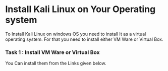 # Install Kali Linux on Your Operating system 

To Install Kali Linux on windows OS you need to install It as a virtual operating system. For that you need to install either VM Ware or Virtual Box. <br>
### Task 1 : Install VM Ware or Virtual Box
You Can install them from the Links given below. <br>

